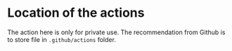 # Location of the actions

The action here is only for private use. The recommendation from Github is to store file in `.github/actions` folder.
